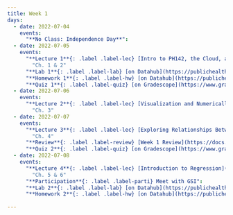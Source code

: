 ```yaml
---
title: Week 1
days:
  - date: 2022-07-04
    events:
      "**No Class: Independence Day**":
  - date: 2022-07-05
    events:
      "**Lecture 1**{: .label .label-lec} [Intro to PH142, the Cloud, and PPDAC; Beginning to work with data](https://ph142-ucb.github.io/su22/src/l01-intro.pdf)":
        "Ch. 1 & 2"
      "**Lab 1**{: .label .label-lab} [on Datahub](https://publichealth.datahub.berkeley.edu/hub/user-redirect/git-pull?repo=https%3A%2F%2Fgithub.com%2Fph142-ucb%2Fph142-su22&urlpath=rstudio%2F&branch=main) (Due July 7)":
      "**Homework 1**{: .label .label-hw} [on Datahub](https://publichealth.datahub.berkeley.edu/hub/user-redirect/git-pull?repo=https%3A%2F%2Fgithub.com%2Fph142-ucb%2Fph142-su22&urlpath=rstudio%2F&branch=main)":
      "**Quiz 1**{: .label .label-quiz} [on Gradescope](https://www.gradescope.com/courses/400123/assignments/2121268) (Due Jul. 6th, 12:00 PM PST)":
  - date: 2022-07-06
    events:
      "**Lecture 2**{: .label .label-lec} [Visualization and Numerically Summarizing Spread and Central Tendency](https://ph142-ucb.github.io/su22/src/L02-vis-sum.pdf)": 
        "Ch. 3"
  - date: 2022-07-07
    events:
      "**Lecture 3**{: .label .label-lec} [Exploring Relationships Between Two Variables](https://ph142-ucb.github.io/su22/src/l03-relationships-between-two-variables.pdf)":
        "Ch. 4"
      "**Review**{: .label .label-review} [Week 1 Review](https://docs.google.com/presentation/d/1Q1K1ZSzskbUOtc5W2KZjTbRs5Dn8IltX5Xu3zlMKNj4/edit?usp=sharing)":
      "**Quiz 2**{: .label .label-quiz} [on Gradescope](https://www.gradescope.com/courses/400123/assignments/2123329) (Due Jul. 8th, 12:00 PM PST)":
  - date: 2022-07-08
    events:
      "**Lecture 4**{: .label .label-lec} [Introduction to Regression](https://ph142-ucb.github.io/su22/src/l04-intro-to-regression.pdf)":
        "Ch. 5 & 6"
      "**Participation**{: .label .label-parti} Meet with GSI":
      "**Lab 2**{: .label .label-lab} [on Datahub](https://publichealth.datahub.berkeley.edu/hub/user-redirect/git-pull?repo=https%3A%2F%2Fgithub.com%2Fph142-ucb%2Fph142-su22&urlpath=rstudio%2F&branch=main) (Due July 11)":
      "**Homework 2**{: .label .label-hw} [on Datahub](https://publichealth.datahub.berkeley.edu/hub/user-redirect/git-pull?repo=https%3A%2F%2Fgithub.com%2Fph142-ucb%2Fph142-su22&urlpath=rstudio%2F&branch=main)":
 
---
```

